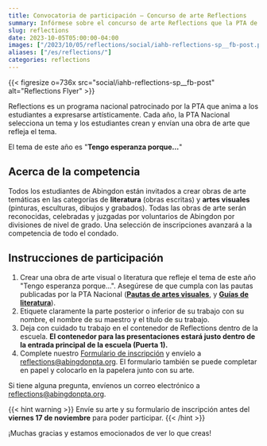 ```yaml
--- 
title: Convocatoria de participación — Concurso de arte Reflections
summary: Infórmese sobre el concurso de arte Reflections que la PTA de Abingdon está organizando este otoño.
slug: reflections
date: 2023-10-05T05:00:00-04:00
images: ["/2023/10/05/reflections/social/iahb-reflections-sp__fb-post.png"]
aliases: ["/es/reflections/"]
categories: reflections
---
```


{{< figresize o=736x src="social/iahb-reflections-sp__fb-post" alt="Reflections Flyer" >}}

Reflections es un programa nacional patrocinado por la PTA que anima a los estudiantes a expresarse artísticamente. Cada año, la PTA Nacional selecciona un tema y los estudiantes crean y envían una obra de arte que refleja el tema.

El tema de este año es "**Tengo esperanza porque...**"

## Acerca de la competencia

Todos los estudiantes de Abingdon están invitados a crear obras de arte temáticas en las categorías de **literatura** (obras escritas) y **artes visuales** (pinturas, esculturas, dibujos y grabados). Todas las obras de arte serán reconocidas, celebradas y juzgadas por voluntarios de Abingdon por divisiones de nivel de grado. Una selección de inscripciones avanzará a la competencia de todo el condado.

## Instrucciones de participación

1. Crear una obra de arte visual o literatura que refleje el tema de este año "Tengo esperanza porque...". Asegúrese de que cumpla con las pautas publicadas por la PTA Nacional ([**Pautas de artes visuales**](<guidelines/Visual Arts - Spanish.pdf>), y [**Guías de literatura**](<guidelines/Literature - Spanish.pdf>)).
1. Etiquete claramente la parte posterior o inferior de su trabajo con su nombre, el nombre de su maestro y el título de su trabajo.
1. Deja con cuidado tu trabajo en el contenedor de Reflections dentro de la escuela. **El contenedor para las presentaciones estará justo dentro de la entrada principal de la escuela (Puerta 1).**
1. Complete nuestro [Formulario de inscripción](forms/fillable-form_local-leader---es.pdf) y envíelo a reflections@abingdonpta.org. El formulario también se puede completar en papel y colocarlo en la papelera junto con su arte.

Si tiene alguna pregunta, envíenos un correo electrónico a reflections@abingdonpta.org.

{{< hint warning >}}
Envíe su arte y su formulario de inscripción antes del **viernes 17 de noviembre** para poder participar.
{{< /hint >}}

¡Muchas gracias y estamos emocionados de ver lo que creas!